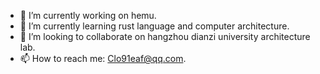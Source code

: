 - 🔭 I’m currently working on hemu.
- 🌱 I’m currently learning rust language and computer architecture.
- 👯 I’m looking to collaborate on hangzhou dianzi university architecture lab.
- 📫 How to reach me: Clo91eaf@qq.com.
